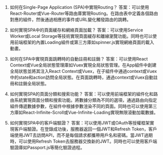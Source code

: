 

1. 如何在Single-Page Application (SPA)中實現Routing？
答案：可以使用React-Router或Vue-Router等路由庫實現Routing。在路由表中定義各個路由對應的組件，然後通過相應的事件或URL變化觸發路由的跳轉。

2. 如何實現SPA中的頁面緩存和網絡頁面加載？
答案：可以使用Service Worker或Local Storage等技術實現頁面緩存和離線瀏覽功能。同時也可以使用前端框架的內置Loading組件或第三方庫如spinner.js實現網絡頁面的載入動畫。

3. 如何在SPA中實現頁面跳轉時的自動註冊和註銷？
答案：可以使用React Context或Vue全局狀態管理庫如Vuex實現全局狀態管理。在App組件中創建全局狀態並將其注入React Context或Vuex，在子組件中通過context或Vuex中的state和action訪問全局狀態。在頁面跳轉時，通過context或Vuex自動註冊和註銷全局狀態。

4. 如何實現SPA的頁面分類和搜索功能？
答案：可以使用前端框架的組件化和路由系統實現頁面分類和搜索功能。將數據分類為不同的選項，通過路由向指定組件傳遞數據參數，在組件中根據參數渲染不同的頁面。同時也可以使用第三方庫如React-Infinite-Scroll或Vue-Infinite-Loading實現無限滾動加載數據。

5. 如何實現SPA中的客戶端驗證？
答案：可以使用JWT或OAuth等授權框架實現客戶端驗證。在登錄成功後，服務器返回一個JWT和Refresh Token，客戶端使用JWT去訪問API，而不是每個請求都攜帶用戶名和密碼。當JWT過期時，可以使用Refresh Token去服務器交換新的JWT。同時也可以使用客戶端驗證庫如Passport.js等簡化驗證過程。